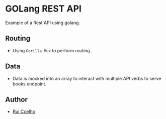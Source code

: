 # GOLang REST API
Example of a Rest API using golang.

## Routing
* Using `Gorilla Mux` to perform routing.

## Data
* Data is mocked into an array to interact with multiple API verbs to serve books endpoint.

## Author
* [Rui Coelho](https://github.com/user-cube/)

